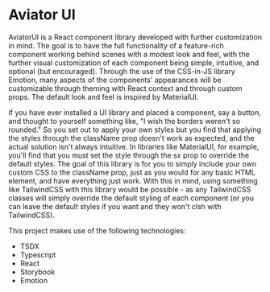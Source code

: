 # Aviator UI

AviatorUI is a React component library developed with further customization in mind. The goal is to have the full functionality of a feature-rich component working behind scenes with a modest look and feel, with the further visual customization of each component being simple, intuitive, and optional (but encouraged). Through the use of the CSS-in-JS library Emotion, many aspects of the components' appearances will be customizable through theming with React context and through custom props. The default look and feel is inspired by MaterialUI.

If you have ever installed a UI library and placed a component, say a button, and thought to yourself something like, "I wish the borders weren't so rounded." So you set out to apply your own styles but you find that applying the styles through the className prop doesn't work as expected, and the actual solution isn't always intuitive. In libraries like MaterialUI, for example, you'll find that you must set the style through the sx prop to override the default styles. The goal of this library is for you to simply include your own custom CSS to the className prop, just as you would for any basic HTML element, and have everything just work. With this in mind, using something like TailwindCSS with this library would be possible - as any TailwindCSS classes will simply override the default styling of each component (or you can leave the default styles if you want and they won't clsh with TailwindCSS).

This project makes use of the following technologies:
- TSDX
- Typescript
- React
- Storybook
- Emotion

